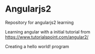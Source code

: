 # Angularjs2
Repository for angularjs2 learning

Learning angular with a initial tutorial from https://www.tutorialspoint.com/angular2/

Creating a hello world! program